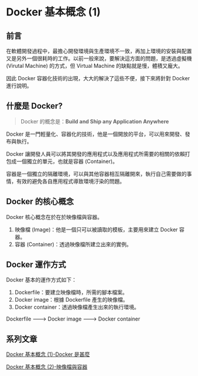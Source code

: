 # Docker 基本概念 (1)

## 前言
在軟體開發過程中，最擔心開發環境與生產環境不一致，再加上環境的安裝與配置又是另外一個很耗時的工作。以前一般來說，要解決這方面的問題，是透過虛擬機 (Virutal Machine) 的方式，但 Virtual Machine 的缺點就是慢，體積又龐大。

因此 Docker 容器化技術的出現，大大的解決了這些不便，接下來將針對 Docker 進行說明。

## 什麼是 Docker?
> Docker 的概念是：**Build and Ship any Application Anywhere**

Docker 是一門輕量化、容器化的技術，他是一個開放的平台，可以用來開發、發布與執行。

Docker 讓開發人員可以將其開發的應用程式以及應用程式所需要的相關的依賴打包成一個獨立的單元，也就是容器 (Container)。

容器是一個獨立的隔離環境，可以與其他容器相互隔離開來，執行自己需要做的事情，有效的避免各自應用程式導致環境汙染的問題。

## Docker 的核心概念
Docker 核心概念在於在於映像檔與容器。

1. 映像檔 (Image)：他是一個只可以被讀取的模板，主要用來建立 Docker 容器。
2. 容器 (Container)：透過映像檔所建立出來的實例。

## Docker 運作方式
Docker 基本的運作方式如下：
1. Dockerfile：要建立映像檔時，所需的腳本檔案。
2. Docker image：根據 Dockerfile 產生的映像檔。
3. Docker container：透過映像檔產生出來的執行環境。

Dockerfile ---> Docker image ---> Docker container


## 系列文章
[Docker 基本概念 (1)-Docker 是甚麼](https://bingfenghung.github.io/blog/articles/Docker%3C_%3E%3EDocker%20%E5%9F%BA%E6%9C%AC%E6%A6%82%E5%BF%B5%20(1))

[Docker 基本概念 (2)-映像檔與容器](https://bingfenghung.github.io/blog/articles/Docker%3C_%3E%3EDocker%20%E5%9F%BA%E6%9C%AC%E6%A6%82%E5%BF%B5%20(2))
